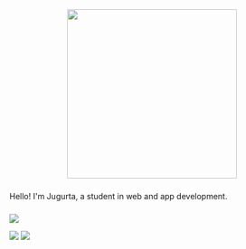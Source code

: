 <div align="center">
  <img height="300" src="https://media2.dev.to/dynamic/image/width=1000,height=420,fit=cover,gravity=auto,format=auto/https%3A%2F%2Fdev-to-uploads.s3.amazonaws.com%2Fuploads%2Farticles%2Ff40lxbcq8nak6atdurlx.gif"  />
</div>

###

<p align="left">Hello! I'm Jugurta, a student in web and app development.</p>

###








![](http://github-profile-summary-cards.vercel.app/api/cards/profile-details?username=jugurta12&theme=date_night) 

![](http://github-profile-summary-cards.vercel.app/api/cards/most-commit-language?username=jugurta12&theme=date_night) ![](http://github-profile-summary-cards.vercel.app/api/cards/productive-time?username=jugurta12&theme=date_night&utcOffset=8)
